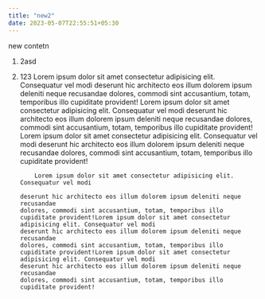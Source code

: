 ```yaml
---
title: "new2"
date: 2023-05-07T22:55:51+05:30
---
```


new contetn

1.  2asd
2.  123
    Lorem ipsum dolor sit amet consectetur adipisicing elit. Consequatur vel modi
    deserunt hic architecto eos illum dolorem ipsum deleniti neque recusandae
    dolores, commodi sint accusantium, totam, temporibus illo cupiditate provident!
    Lorem ipsum dolor sit amet consectetur adipisicing elit. Consequatur vel modi
    deserunt hic architecto eos illum dolorem ipsum deleniti neque recusandae
    dolores, commodi sint accusantium, totam, temporibus illo cupiditate provident!
    Lorem ipsum dolor sit amet consectetur adipisicing elit. Consequatur vel modi
    deserunt hic architecto eos illum dolorem ipsum deleniti neque recusandae
    dolores, commodi sint accusantium, totam, temporibus illo cupiditate provident!

            Lorem ipsum dolor sit amet consectetur adipisicing elit. Consequatur vel modi

        deserunt hic architecto eos illum dolorem ipsum deleniti neque recusandae
        dolores, commodi sint accusantium, totam, temporibus illo cupiditate provident!Lorem ipsum dolor sit amet consectetur adipisicing elit. Consequatur vel modi
        deserunt hic architecto eos illum dolorem ipsum deleniti neque recusandae
        dolores, commodi sint accusantium, totam, temporibus illo cupiditate provident!Lorem ipsum dolor sit amet consectetur adipisicing elit. Consequatur vel modi
        deserunt hic architecto eos illum dolorem ipsum deleniti neque recusandae
        dolores, commodi sint accusantium, totam, temporibus illo cupiditate provident!
